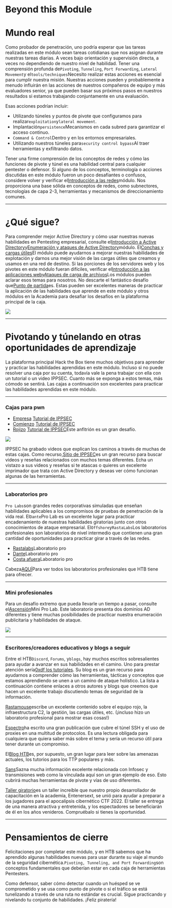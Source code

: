 # Beyond this Module

# **Mundo real**

Como probador de penetración, uno podría esperar que las tareas realizadas en este módulo sean tareas cotidianas que nos asignan durante nuestras tareas diarias. A veces bajo orientación y supervisión directa, a veces no dependiendo de nuestro nivel de habilidad. Tener una comprensión profunda de`Pivoting`, `Tunneling`, `Port Forwarding`, `Lateral Movement`y el`tools/techniques`Necesito realizar estas acciones es esencial para cumplir nuestra misión. Nuestras acciones pueden y probablemente a menudo influirán en las acciones de nuestros compañeros de equipo y más evaluadores senior, ya que pueden basar sus próximos pasos en nuestros resultados si estamos trabajando conjuntamente en una evaluación.

Esas acciones podrían incluir:

- Utilizando túneles y puntos de pivote que configuramos para realizar`exploitation`y`lateral movement`.
- Implantación`persistence`Mecanismos en cada subred para garantizar el acceso continuo.
- `Command & Control`Dentro y en los entornos empresariales.
- Utilizando nuestros túneles para`security control bypass`Al traer herramientas y exfiltrando datos.

Tener una firme comprensión de los conceptos de redes y cómo las funciones de pivote y túnel es una habilidad central para cualquier pentester o defensor. Si alguno de los conceptos, terminología o acciones discutidas en este módulo fueron un poco desafiantes o confusos, considere volver y verificar el[Introducción a las redes](https://academy.hackthebox.com/course/preview/introduction-to-networking)módulo. Nos proporciona una base sólida en conceptos de redes, como subnectores, tecnologías de capa 2-3, herramientas y mecanismos de direccionamiento comunes.

---

# **¿Qué sigue?**

Para comprender mejor Active Directory y cómo usar nuestras nuevas habilidades en Pentesting empresarial, consulte el[Introducción a Active Directory](https://academy.hackthebox.com/course/preview/introduction-to-active-directory)y[Enumeración y ataques de Active Directory](https://academy.hackthebox.com/course/preview/active-directory-enumeration--attacks)módulo. El[Conchas y cargas útiles](https://academy.hackthebox.com/course/preview/shells--payloads)El módulo puede ayudarnos a mejorar nuestras habilidades de explotación y darnos una mejor visión de las cargas útiles que creamos y usamos en una red de destino. Si las porciones de los servidores web y los pivotes en este módulo fueran difíciles, verificar el[Introducción a las aplicaciones web](https://academy.hackthebox.com/course/preview/introduction-to-web-applications)y[Ataques de carga de archivos](https://academy.hackthebox.com/course/preview/file-upload-attacks)Los módulos pueden aclarar esos temas para nosotros. No descarte el fantástico desafío que[Punto de partida](https://app.hackthebox.com/starting-point)es. Estas pueden ser excelentes maneras de practicar la aplicación de las habilidades que aprende en este módulo y otros módulos en la Academia para desafiar los desafíos en la plataforma principal de la caja.

![](https://academy.hackthebox.com/storage/modules/158/startingpoint.gif)

---

# **Pivotando y túnelando en otras oportunidades de aprendizaje**

La plataforma principal Hack the Box tiene muchos objetivos para aprender y practicar las habilidades aprendidas en este módulo. Incluso si no puede resolver una caja por su cuenta, todavía vale la pena trabajar con ella con un tutorial o un video IPPSEC. Cuanto más se exponga a estos temas, más cómodo se sentirá. Las cajas a continuación son excelentes para practicar las habilidades aprendidas en este módulo.

---

### **Cajas para pwn**

- [Empresa](https://app.hackthebox.com/machines/Enterprise) [Tutorial de IPPSEC](https://youtube.com/watch?v=NWVJ2b0D1r8&t=2400)
- [Comienzo](https://app.hackthebox.com/machines/Inception) [Tutorial de IPPSEC](https://youtube.com/watch?v=J2I-5xPgyXk&t=2330)
- [Rojizo](https://app.hackthebox.com/machines/Reddish) [Tutorial de IPPSEC](https://youtube.com/watch?v=Yp4oxoQIBAM&t=2466)Este anfitrión es un gran desafío.

![](https://academy.hackthebox.com/storage/modules/158/htbboxes.gif)

IPPSEC ha grabado videos que explican los caminos a través de muchas de estas cajas. Como recurso,[Sitio de IPPSEC](https://ippsec.rocks/?#)es un gran recurso para buscar videos y reseñas relacionados con muchos temas diferentes. Echa un vistazo a sus videos y reseñas si te atascas o quieres un excelente imprimador que trata con Active Directory y deseas ver cómo funcionan algunas de las herramientas.

---

### **Laboratorios pro**

`Pro Labs`son grandes redes corporativas simuladas que enseñan habilidades aplicables a los compromisos de pruebas de penetración de la vida real. El`Dante`Pro Lab es un excelente lugar para practicar encadenamiento de nuestras habilidades giratorias junto con otros conocimientos de ataque empresarial. El`Offshore`y`RastaLabs`Los laboratorios profesionales son laboratorios de nivel intermedio que contienen una gran cantidad de oportunidades para practicar girar a través de las redes.

- [Rastalabs](https://app.hackthebox.com/prolabs/overview/rastalabs)Laboratorio pro
- [Dante](https://app.hackthebox.com/prolabs/overview/dante)Laboratorio pro
- [Costa afuera](https://app.hackthebox.com/prolabs/overview/offshore)Laboratorio pro

Cabeza[AQUÍ](https://app.hackthebox.com/prolabs)Para ver todos los laboratorios profesionales que HTB tiene para ofrecer.

---

### **Mini profesionales**

Para un desafío extremo que pueda llevarle un tiempo a pasar, consulte el[Ascensión](https://app.hackthebox.com/endgames/ascension)Mini Pro Lab. Este laboratorio presenta dos dominios AD diferentes y tiene muchas posibilidades de practicar nuestra enumeración publicitaria y habilidades de ataque.

![](https://academy.hackthebox.com/storage/modules/158/ascension.png)

---

### **Escritores/creadores educativos y blogs a seguir**

Entre el HTB`Discord`, `Forums`, y`blogs`, hay muchos escritos sobresalientes para ayudar a avanzar en sus habilidades en el camino. Uno para prestar atención sería[0xdf los tutoriales](https://0xdf.gitlab.io/). Su blog es un gran recurso para ayudarnos a comprender cómo las herramientas, tácticas y conceptos que estamos aprendiendo se unen a un camino de ataque holístico. La lista a continuación contiene enlaces a otros autores y blogs que creemos que hacen un excelente trabajo discutiendo temas de seguridad de la información.

[Rastamouse](https://rastamouse.me/)escribe un excelente contenido sobre el equipo rojo, la infraestructura C2, la gestión, las cargas útiles, etc. (¡incluso hizo un laboratorio profesional para mostrar esas cosas!)

[Espectro](https://posts.specterops.io/offensive-security-guide-to-ssh-tunnels-and-proxies-b525cbd4d4c6)ha escrito una gran publicación que cubre el túnel SSH y el uso de proxies en una multitud de protocolos. Es una lectura obligada para cualquiera que quiera saber más sobre el tema y sería un recurso útil para tener durante un compromiso.

El[Blog HTB](https://www.hackthebox.com/blog)es, por supuesto, un gran lugar para leer sobre las amenazas actuales, los tutorios para los TTP populares y más.

[Sans](https://www.sans.org/webcasts/dodge-duck-dip-dive-dodge-making-the-pivot-cheat-sheet-119115/)Sazna mucha información excelente relacionada con Infosec y transmisiones web como la vinculada aquí son un gran ejemplo de eso. Esto cubrirá muchas herramientas de pivote y vías de uso diferentes.

[Taller giratorio](https://youtu.be/B3GxYyGFYmQ)es un taller increíble que nuestro propio desarrollador de capacitación en la academia, Entenersext, se unió para ayudar a preparar a los jugadores para el apocalipsis cibernético CTF 2022. El taller se entrega de una manera atractiva y entretenida, y los espectadores se beneficiarán de él en los años venideros. Compruébalo si tienes la oportunidad.

---

# **Pensamientos de cierre**

Felicitaciones por completar este módulo, y en HTB sabemos que ha aprendido algunas habilidades nuevas para usar durante su viaje al mundo de la seguridad cibernética.`Pivoting, Tunneling, and Port Forwarding`son conceptos fundamentales que deberían estar en cada caja de herramientas Pentesters.

Como defensor, saber cómo detectar cuando un huésped se ve comprometido y se usa como punto de pivote o si el tráfico se está tunelizando a través de una ruta no estándar es crucial. Sigue practicando y nivelando tu conjunto de habilidades. ¡Feliz piratería!